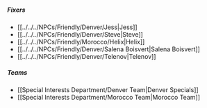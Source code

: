 ##### Fixers
- [[../../../NPCs/Friendly/Denver/Jess|Jess]]
- [[../../../NPCs/Friendly/Denver/Steve|Steve]]
- [[../../../NPCs/Friendly/Morocco/Helix|Helix]]
- [[../../../NPCs/Friendly/Denver/Salena Boisvert|Salena Boisvert]]
- [[../../../NPCs/Friendly/Denver/Telenov|Telenov]]

##### Teams
- [[Special Interests Department/Denver Team|Denver Specials]]
- [[Special Interests Department/Morocco Team|Morocco Team]]
